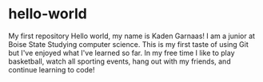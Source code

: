 # hello-world
My first repository
Hello world, my name is Kaden Garnaas! I am a junior at Boise State Studying computer science. This is my first taste of using Git but I've enjoyed what I've learned so far.
In my free time I like to play basketball, watch all sporting events, hang out with my friends, and continue learning to code!
